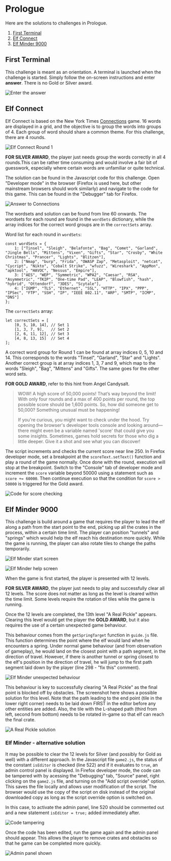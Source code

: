 # Prologue

Here are the solutions to challenges in Prologue.

1. [First Terminal](#first-terminal)
2. [Elf Connect](#elf-connect)
3. [Elf Minder 9000](#elf-minder-9000)

## First Terminal

This challenge is meant as an orientation. A terminal is launched when the challenge is started. Simply follow the on-screen instructions and enter **answer**. There is no Gold or Silver award.

![Enter the answer](files/Prologue/firstterminal1.png)

## Elf Connect

Elf Connect is based on the New York Times [Connections](https://www.nytimes.com/games/connections) game. 16 words are displayed in a grid, and the objective is to group the words into groups of 4. Each group of word should share a common theme. For this challenge, there are 4 rounds.

![Elf Connect Round 1](files/Prologue/elfconnect1.png)

**FOR SILVER AWARD**, the player just needs group the words correctly in all 4 rounds.This can be rather time consuming and would involve a fair bit of guesswork, especially where certain words are unfamiliar or quite technical.

The solution can be found in the Javascript code for this challenge. Open "Developer mode" in the browser (Firefox is used here, but other mainstream browsers should work similarly) and navigate to the code for this game. This can be found in the "Debugger" tab for Firefox.

![Answer to Connections](files/Prologue/elfconnect2.png)

The wordsets and solution can be found from line 60 onwards. The wordsets for each round are found in the `wordSets` dictionary, while the array indices for the correct word groups are in the `correctSets` array.

Word list for each round in `wordSets`:

```
const wordSets = {
	1: ["Tinsel", "Sleigh", "Belafonte", "Bag", "Comet", "Garland", "Jingle Bells", "Mittens", "Vixen", "Gifts", "Star", "Crosby", "White Christmas", "Prancer", "Lights", "Blitzen"],
	2: ["Nmap", "burp", "Frida", "OWASP Zap", "Metasploit", "netcat", "Cycript", "Nikto", "Cobalt Strike", "wfuzz", "Wireshark", "AppMon", "apktool", "HAVOC", "Nessus", "Empire"],
	3: ["AES", "WEP", "Symmetric", "WPA2", "Caesar", "RSA", "Asymmetric", "TKIP", "One-time Pad", "LEAP", "Blowfish", "hash", "hybrid", "Ottendorf", "3DES", "Scytale"],
	4: ["IGMP", "TLS", "Ethernet", "SSL", "HTTP", "IPX", "PPP", "IPSec", "FTP", "SSH", "IP", "IEEE 802.11", "ARP", "SMTP", "ICMP", "DNS"]
};
```

The `correctSets` array:

```
let correctSets = [
	[0, 5, 10, 14], // Set 1
	[1, 3, 7, 9],   // Set 2
	[2, 6, 11, 12], // Set 3
	[4, 8, 13, 15]  // Set 4
];

```

A correct word group for Round 1 can be found at array indices 0, 5, 10 and 14. This corresponds to the words "Tinsel", "Garland", "Star" and "Lights". Another correct group is at array indices 1, 3, 7 and 9, which map to the words "Sleigh", "Bag", "Mittens" and "Gifts". The same goes for the other word sets.

**FOR GOLD AWARD**, refer to this hint from Angel Candysalt.

> WOW! A high score of 50,000 points! That’s way beyond the limit! With only four rounds and a max of 400 points per round, the top possible score should be 1,600 points. So, how did someone get to 50,000? Something unusual must be happening!
>
> If you're curious, you might want to check under the hood. Try opening the browser's developer tools console and looking around—there might even be a variable named 'score' that could give you some insights. Sometimes, games hold secrets for those who dig a little deeper. Give it a shot and see what you can discover!

The script increments and checks the current score near line 250. In Firefox developer mode, set a breakpoint at the `scoreText.setText()` function and play a round of the game normally. Once done with the round, execution will stop at the breakpoint. Switch to the "Console" tab of developer mode and increment the `score` variable beyond 50000 using a statement such as `score += 60000`. Then continue execution so that the condition for `score > 50000` is triggered for the Gold award.

![Code for score checking](files/Prologue/elfconnect3.png)

## Elf Minder 9000

This challenge is build around a game that requires the player to lead the elf along a path from the start point to the end, picking up all the crates in the process, within a certain time limit. The player can position "tunnels" and "springs" which would help the elf reach his destination more quickly. While the game is running, the player can also rotate tiles to change the paths temporarily.

![Elf Minder start screen](files/Prologue/elfminder1.png)

![Elf Minder help screen](files/Prologue/elfminder2.png)

When the game is first started, the player is presented with 12 levels.

**FOR SILVER AWARD**, the player just needs to play and successfully clear all 12 levels. The score does not matter as long as the level is cleared within the time limit. Some levels require the rotation of tiles while the game is running.

Once the 12 levels are completed, the 13th level "A Real Pickle" appears. Clearing this level would get the player the **GOLD AWARD**, but it also requires the use of a certain unexpected game behaviour.

This behaviour comes from the `getSpringTarget` function in `guide.js` file. This function determines the point where the elf would land when he encounters a spring. Under normal game behaviour (and from observation of gameplay), he would land on the closest point with a path segment, in the direction of travel. However, if there is another tunnel or spring closest to the elf's position in the direction of travel, he will jump to the first path segment laid down by the player (line 298 - "fix this" comment).

![Elf Minder unexpected behaviour](files/Prologue/elfminder3.png)

This behaviour is key to successfully clearing "A Real Pickle" as the final point is blocked off by obstacles. The screenshot here shows a possible solution for this level. Note that the path leading to the end point (tile in the lower right corner) needs to be laid down FIRST in the editor before any other entities are added. Also, the tile with the L-shaped path (third from left, second from bottom) needs to be rotated in-game so that elf can reach the final crate.

![A Real Pickle solution](files/Prologue/elfminder4.png)

### Elf Minder - alternative solution

It may be possible to clear the 12 levels for Silver (and possibly for Gold as well) with a different approach. In the Javascript file `game2.js`, the status of the constant `isEditor` is checked (line 522) and if it evaluates to `true`, an admin control panel is displayed. In Firefox developer mode, the code can be tampered with by acessing the "Debugging" tab, "Source" panel, right clicking on the `game2.js` file, and turning on the "Add script override" option. This saves the file locally and allows user modification of the script. The browser would use the copy of the script on disk instead of the original downloaded copy as long as the script override option is switched on.

In this case, to activate the admin panel, line 520 should be commented out and a new statement `isEditor = true;` added immediately after.

![Code tampering](files/Prologue/elfminder6.png)

Once the code has been edited, run the game again and the admin panel should appear. This allows the player to remove crates and obstacles so that he game can be completed more quickly.

![Admin panel shown](files/Prologue/elfminder5.png)


